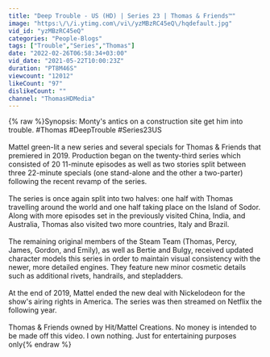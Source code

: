 ```yaml
---
title: "Deep Trouble - US (HD) | Series 23 | Thomas & Friends™"
image: "https:\/\/i.ytimg.com\/vi\/yzMBzRC45eQ\/hqdefault.jpg"
vid_id: "yzMBzRC45eQ"
categories: "People-Blogs"
tags: ["Trouble","Series","Thomas"]
date: "2022-02-26T06:58:34+03:00"
vid_date: "2021-05-22T10:00:23Z"
duration: "PT8M46S"
viewcount: "12012"
likeCount: "97"
dislikeCount: ""
channel: "ThomasHDMedia"
---
```

{% raw %}Synopsis: Monty's antics on a construction site get him into trouble. #Thomas #DeepTrouble #Series23US<br /><br />Mattel green-lit a new series and several specials for Thomas &amp; Friends that premiered in 2019. Production began on the twenty-third series which consisted of 20 11-minute episodes as well as two stories split between three 22-minute specials (one stand-alone and the other a two-parter) following the recent revamp of the series.<br /><br />The series is once again split into two halves: one half with Thomas travelling around the world and one half taking place on the Island of Sodor. Along with more episodes set in the previously visited China, India, and Australia, Thomas also visited two more countries, Italy and Brazil.<br /><br />The remaining original members of the Steam Team (Thomas, Percy, James, Gordon, and Emily), as well as Bertie and Bulgy, received updated character models this series in order to maintain visual consistency with the newer, more detailed engines. They feature new minor cosmetic details such as additional rivets, handrails, and stepladders.<br /><br />At the end of 2019, Mattel ended the new deal with Nickelodeon for the show's airing rights in America. The series was then streamed on Netflix the following year.<br /><br />Thomas &amp; Friends owned by Hit/Mattel Creations.  No money is intended to be made off this video. I own nothing. Just for entertaining purposes only{% endraw %}
